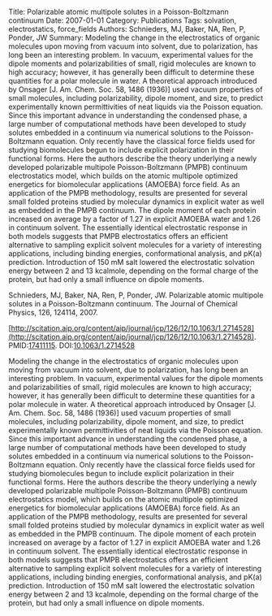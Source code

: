 Title: Polarizable atomic multipole solutes in a Poisson-Boltzmann continuum
Date: 2007-01-01
Category: Publications
Tags: solvation, electrostatics, force_fields
Authors: Schnieders, MJ, Baker, NA, Ren, P, Ponder, JW
Summary: Modeling the change in the electrostatics of organic molecules upon moving from vacuum into solvent, due to polarization, has long been an interesting problem. In vacuum, experimental values for the dipole moments and polarizabilities of small, rigid molecules are known to high accuracy; however, it has generally been difficult to determine these quantities for a polar molecule in water. A theoretical approach introduced by Onsager [J. Am. Chem. Soc. 58, 1486 (1936)] used vacuum properties of small molecules, including polarizability, dipole moment, and size, to predict experimentally known permittivities of neat liquids via the Poisson equation. Since this important advance in understanding the condensed phase, a large number of computational methods have been developed to study solutes embedded in a continuum via numerical solutions to the Poisson-Boltzmann equation. Only recently have the classical force fields used for studying biomolecules begun to include explicit polarization in their functional forms. Here the authors describe the theory underlying a newly developed polarizable multipole Poisson-Boltzmann (PMPB) continuum electrostatics model, which builds on the atomic multipole optimized energetics for biomolecular applications (AMOEBA) force field. As an application of the PMPB methodology, results are presented for several small folded proteins studied by molecular dynamics in explicit water as well as embedded in the PMPB continuum. The dipole moment of each protein increased on average by a factor of 1.27 in explicit AMOEBA water and 1.26 in continuum solvent. The essentially identical electrostatic response in both models suggests that PMPB electrostatics offers an efficient alternative to sampling explicit solvent molecules for a variety of interesting applications, including binding energies, conformational analysis, and pK(a) prediction. Introduction of 150 mM salt lowered the electrostatic solvation energy between 2 and 13 kcalmole, depending on the formal charge of the protein, but had only a small influence on dipole moments.

Schnieders, MJ, Baker, NA, Ren, P, Ponder, JW. Polarizable atomic multipole solutes in a Poisson-Boltzmann continuum. The Journal of Chemical Physics, 126, 124114, 2007. 

[http://scitation.aip.org/content/aip/journal/jcp/126/12/10.1063/1.2714528](http://scitation.aip.org/content/aip/journal/jcp/126/12/10.1063/1.2714528). PMID:[17411115](http://www.ncbi.nlm.nih.gov/pubmed/17411115). DOI:[10.1063/1.2714528](http://dx.doi.org/10.1063/1.2714528)

Modeling the change in the electrostatics of organic molecules upon moving from vacuum into solvent, due to polarization, has long been an interesting problem. In vacuum, experimental values for the dipole moments and polarizabilities of small, rigid molecules are known to high accuracy; however, it has generally been difficult to determine these quantities for a polar molecule in water. A theoretical approach introduced by Onsager [J. Am. Chem. Soc. 58, 1486 (1936)] used vacuum properties of small molecules, including polarizability, dipole moment, and size, to predict experimentally known permittivities of neat liquids via the Poisson equation. Since this important advance in understanding the condensed phase, a large number of computational methods have been developed to study solutes embedded in a continuum via numerical solutions to the Poisson-Boltzmann equation. Only recently have the classical force fields used for studying biomolecules begun to include explicit polarization in their functional forms. Here the authors describe the theory underlying a newly developed polarizable multipole Poisson-Boltzmann (PMPB) continuum electrostatics model, which builds on the atomic multipole optimized energetics for biomolecular applications (AMOEBA) force field. As an application of the PMPB methodology, results are presented for several small folded proteins studied by molecular dynamics in explicit water as well as embedded in the PMPB continuum. The dipole moment of each protein increased on average by a factor of 1.27 in explicit AMOEBA water and 1.26 in continuum solvent. The essentially identical electrostatic response in both models suggests that PMPB electrostatics offers an efficient alternative to sampling explicit solvent molecules for a variety of interesting applications, including binding energies, conformational analysis, and pK(a) prediction. Introduction of 150 mM salt lowered the electrostatic solvation energy between 2 and 13 kcalmole, depending on the formal charge of the protein, but had only a small influence on dipole moments.
